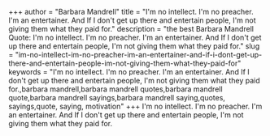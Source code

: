 +++
author = "Barbara Mandrell"
title = "I'm no intellect. I'm no preacher. I'm an entertainer. And If I don't get up there and entertain people, I'm not giving them what they paid for."
description = "the best Barbara Mandrell Quote: I'm no intellect. I'm no preacher. I'm an entertainer. And If I don't get up there and entertain people, I'm not giving them what they paid for."
slug = "im-no-intellect-im-no-preacher-im-an-entertainer-and-if-i-dont-get-up-there-and-entertain-people-im-not-giving-them-what-they-paid-for"
keywords = "I'm no intellect. I'm no preacher. I'm an entertainer. And If I don't get up there and entertain people, I'm not giving them what they paid for.,barbara mandrell,barbara mandrell quotes,barbara mandrell quote,barbara mandrell sayings,barbara mandrell saying,quotes, sayings,quote, saying, motivation"
+++
I'm no intellect. I'm no preacher. I'm an entertainer. And If I don't get up there and entertain people, I'm not giving them what they paid for.
